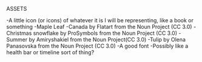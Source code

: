 ASSETS

-A little icon (or icons) of whatever it is I will be representing, like a book or something
	-Maple Leaf
		-Canada by Flatart from the Noun Project (CC 3.0)
		-Christmas snowflake by ProSymbols from the Noun Project (CC 3.0)
		-Summer by Amiryshakiel from the Noun Project(CC 3.0)
		-Tulip by Olena Panasovska from the Noun Project (CC 3.0)
-A good font
-Possibly like a health bar or timeline sort of thing?